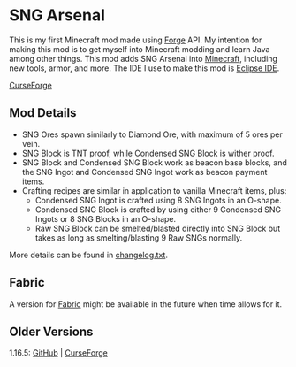 # SNG Arsenal

This is my first Minecraft mod made using [Forge](https://files.minecraftforge.net/) API. My intention for making this mod is to get myself into Minecraft modding and learn Java among other things. This mod adds SNG Arsenal into [Minecraft](https://www.minecraft.net/), including new tools, armor, and more. The IDE I use to make this mod is [Eclipse IDE](https://www.eclipse.org/downloads/).

[CurseForge](https://www.curseforge.com/minecraft/mc-mods/sng-arsenal)

## Mod Details
- SNG Ores spawn similarly to Diamond Ore, with maximum of 5 ores per vein.
- SNG Block is TNT proof, while Condensed SNG Block is wither proof.
- SNG Block and Condensed SNG Block work as beacon base blocks, and the SNG Ingot and Condensed SNG Ingot work as beacon payment items.
- Crafting recipes are similar in application to vanilla Minecraft items, plus:
	- Condensed SNG Ingot is crafted using 8 SNG Ingots in an O-shape.
	- Condensed SNG Block is crafted by using either 9 Condensed SNG Ingots or 8 SNG Blocks in an O-shape.
	- Raw SNG Block can be smelted/blasted directly into SNG Block but takes as long as smelting/blasting 9 Raw SNGs normally.

More details can be found in [changelog.txt](https://github.com/StarSNG25/SNG-Arsenal/blob/1.19.3-forge/changelog.txt).

## Fabric
A version for [Fabric](https://fabricmc.net/) might be available in the future when time allows for it.

## Older Versions
1.16.5: [GitHub](https://github.com/StarSNG25/SNG-Arsenal/tree/1.16.5-forge) | [CurseForge](https://www.curseforge.com/minecraft/mc-mods/sng-arsenal/files/all?filter-game-version=2020709689%3A8203)

